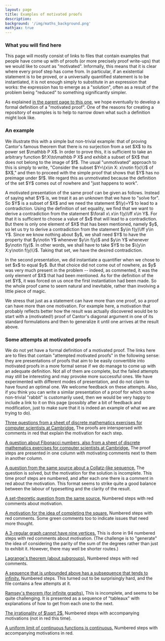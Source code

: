 ```yaml
---
layout: page
title: Examples of motivated proofs
description:
background: '/img/maths_background.png'
mathjax: true
---
```


<h3>What you will find here</h3>

<p>This page will mostly consist of links to files that contain examples that people have come up with of proofs (or more precisely proof write-ups) that we would like to count as "motivated". Informally, this means that it is clear where every proof step has come from. In particular, if an existential statement is to be proved, or a universally quantified statement is to be instantiated, it is not enough simply to substitute in an expression that works: the expression has to emerge as a "solution", often as a result of the problem being "reduced" to something significantly simpler.</p>

<p>As explained <a href="{{site.baseurl}}/motivatedproofs.html">in the parent page to this one</a>, we hope eventually to develop a formal definition of a "motivated proof". One of the reasons for creating a repository of examples is to help to narrow down what such a definition might look like.</p>

<h3>An example</h3>

<p>We illustrate this with a simple but non-trivial example: that of proving Cantor's famous theorem that there is no surjection from a set $X$ to its power set $\mathbb P X$. In order to prove this, it is sufficient to take an arbitrary function $f:X\to\mathbb P X$ and exhibit a subset of $X$ that does not belong to the image of $f$. The usual "unmotivated" approach to this is simply to write, "Consider the subset $Y=\{x\in X: x\notin f(x)\}$ of $X$," and then to proceed with the simple proof that shows that $Y$ has no preimage under $f$. We regard this as unmotivated because the definition of the set $Y$ comes out of nowhere and "just happens to work".</p>

<p>A motivated presentation of the same proof can be given as follows. Instead of saying what $Y$ is, we treat it as an unknown that we have to "solve for". So $Y$ is a subset of $X$ and we need the statement $f(y)=Y$ to lead to a contradiction. Using the definition of set equality, we find that we want to derive a contradiction from the statement $\forall x\ x\in f(y)\iff x\in Y$. For that it is sufficient to choose a value of $x$ that will lead to a contradiction. But there is only one element of $X$ that has been mentioned, namely $y$, so let us try to derive a contradiction from the statement $y\in f(y)\iff y\in Y$. Since we know nothing about $y$, we shall need $Y$ to have the property that $y\notin Y$ whenever $y\in f(y)$ and $y\in Y$ whenever $y\notin f(y)$. In other words, we shall have to take $Y$ to be $\{y\in X:y\notin f(y)\}$. Taking that set, we have the desired contradiction.</p>

<p>In the second presentation, we did instantiate a quantifier when we chose to set $x$ to equal $y$. But that choice did not come out of nowhere, as $y$ was very much present in the problem -- indeed, as commented, it was the only element of $X$ that had been mentioned. As for the definition of the set $Y$, it was forced on us once the first instantiation had been made. So the whole proof came to seem natural and inevitable, rather than involving a little piece of magic.</p>

<p>We stress that just as a statement can have more than one proof, so a proof can have more than one motivation. For example here, a motivation that probably reflects better how the result was actually discovered would be to start with a (motivated!) proof of Cantor's diagonal argument in one of its standard formulations and then to generalize it until one arrives at the result above.</p> 

<h3>Some attempts at motivated proofs</h3>

<p>We do not yet have a formal definition of a motivated proof. The links here are to files that contain "attempted motivated proofs" in the following sense: they are presentations of proofs that aim to be easily convertible into motivated proofs in a more formal sense if we do manage to come up with an adequate definition. Not all of them are complete, but the failed attempts may still be interesting and may provoke more successful ones. We have experimented with different modes of presentation, and do not claim to have found an optimal one. We welcome feedback on these attempts. Also, if you think you can write a similar presentation of a proof for which some non-trivial "rabbit" is customarily used, then we would be very happy to include a link to it on this page (possibly after a bit of feedback and modification, just to make sure that it is indeed an example of what we are trying to do).</p>

<p><a href="https://drive.google.com/file/d/1HYN2TqQG-8RP52OXl7lAeaLwb7qfMTW6/view?usp=sharing" target="_blank">Three questions from a sheet of discrete mathematics exercises for computer scientists at Cambridge.</a> The proofs are interspersed with comments in red that explain the motivation for each step.</p>

<p><a href="https://drive.google.com/file/d/12IQIhjIY-5_x8iOJlpiSh7PiqqxNftnC/view?usp=sharing" target="_blank">A question about Fibonacci numbers, also from a sheet of discrete mathematics exercises for computer scientists at Cambridge.</a> The proof steps are presented in one column with motivating comments next to them in another column.</p>

<p><a href="https://drive.google.com/file/d/17Q7uOoduRnLbLceohRxTZelmRuxD7zb_/view?usp=sharing" target="_blank">A question from the same source about a Collatz-like sequence.</a> The question is solved, but the motivation for the solution is incomplete. This time proof steps are numbered, and after each one there is a comment in red about the motivation. This format seems to strike quite a good balance between the labour of typesetting and the clarity of the result.</p>

<p><a href="https://drive.google.com/file/d/1ZFPzJeMCASqYZFItzi9t2_lznSslm3QG/view?usp=sharing" target="_blank">A set-theoretic question from the same source.</a> Numbered steps with red comments about motivation.</p>
  
<p><a href="https://drive.google.com/file/d/1ysJe4UZW9AikYrYVETPXXPOuOQlrp6ya/view?usp=sharing" target="_blank">A motivation for the idea of completing the square.</a> Numbered steps with red comments. Some green comments too to indicate issues that need more thought.</p>

<p><a href="https://drive.google.com/file/d/187XcVlGfX4_1PT1h_4fMwvC_dGDo-ckk/view?usp=sharing" target="_blank">A 3-regular graph cannot have nine vertices.</a> This is done in 94 numbered steps with red comments about motivation. (The challenge is to "generate" the idea of considering the parity of the sum of the degrees rather than just to exhibit it. However, there may well be shorter routes.)</p>

<p><a href="https://drive.google.com/file/d/15Jk0vJ5VW2_MIai_9BOJtWa7NP0T_V9O/view?usp=sharing" target="_blank">Lagrange's theorem (about subgroups).</a> Numbered steps with red comments.</p>

<p><a href="https://drive.google.com/file/d/1ZLO_8Q7EDneZm9sZxLX4bdH8-DpKxhoU/view?usp=sharing" target="_blank">A sequence that is unbounded above has a subsequence that tends to infinity.</a> Numbered steps. This turned out to be surprisingly hard, and the file contains a few attempts at it.</p>

<p><a href="https://drive.google.com/file/d/1qL62Lay2k3-gT98VrEblfnvFkA8UaAW9/view?usp=sharing" target="_blank">Ramsey's theorem (for infinite graphs).</a> This is incomplete, and seems to be quite challenging. It is presented as a sequence of "tableaux" with explanations of how to get from each one to the next.</p>

<p><a href="https://drive.google.com/file/d/1VHFPUOCBAqpj57DJg9AkrgjrsjO53odd/view?usp=sharing" target="_blank">The irrationality of $\sqrt 2$.</a> Numbered steps with accompanying motivations (not in red this time).</p>

<p><a href="https://drive.google.com/file/d/1nKnQRhT6EaXK_fZhh6jgq5znRCx3mm03/view?usp=sharing" target="_blank">A uniform limit of continuous functions is continuous.</a> Numbered steps with accompanying motivations in red.</p>





